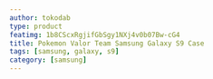 ```yaml
---
author: tokodab
type: product
featimg: 1b8CScxRgjifGbSgy1NXj4v0b07Bw-cG4
title: Pokemon Valor Team Samsung Galaxy S9 Case
tags: [samsung, galaxy, s9]
category: [samsung]
---
```

